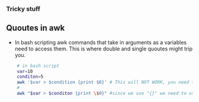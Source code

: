 ### Tricky stuff

## Quoutes in awk

*	In bash scripting awk commands that take in arguments as a variables need to access them. This is where double and single quoutes might trip you.

```bash
	# in bash script
	var=10
	conditon=5
	awk '$var > $condition {print $0}' # This will NOT WORK, you need to access variables with ""
	#
	awk "$var > $conditon {print \$0}" #since we use "{}" we need to use \$0 with so it CAN be interpreted by awk and NOT printed as "$0". 

```